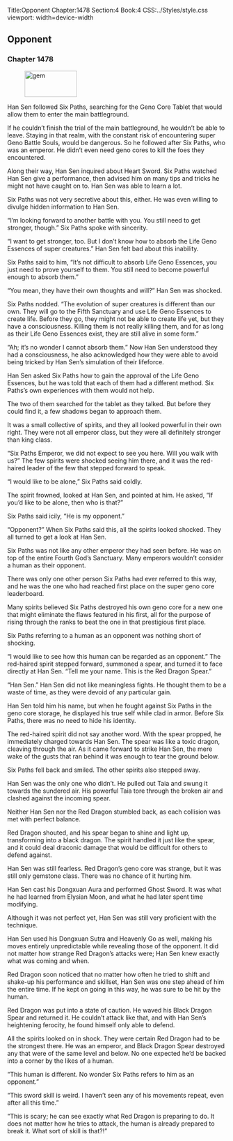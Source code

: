 Title:Opponent 
Chapter:1478 
Section:4 
Book:4 
CSS:../Styles/style.css 
viewport: width=device-width
  
## Opponent
### Chapter 1478 
<figure>
	<img src="../Images/gem.gif" alt="gem" id="gem" width="120" height="60" />
</figure>
  

  
  Han Sen followed Six Paths, searching for the Geno Core Tablet that would allow them to enter the main battleground.

If he couldn’t finish the trial of the main battleground, he wouldn’t be able to leave. Staying in that realm, with the constant risk of encountering super Geno Battle Souls, would be dangerous. So he followed after Six Paths, who was an emperor. He didn’t even need geno cores to kill the foes they encountered.

Along their way, Han Sen inquired about Heart Sword. Six Paths watched Han Sen give a performance, then advised him on many tips and tricks he might not have caught on to. Han Sen was able to learn a lot.

Six Paths was not very secretive about this, either. He was even willing to divulge hidden information to Han Sen.

“I’m looking forward to another battle with you. You still need to get stronger, though.” Six Paths spoke with sincerity.

“I want to get stronger, too. But I don’t know how to absorb the Life Geno Essences of super creatures.” Han Sen felt bad about this inability.

Six Paths said to him, “It’s not difficult to absorb Life Geno Essences, you just need to prove yourself to them. You still need to become powerful enough to absorb them.”

“You mean, they have their own thoughts and will?” Han Sen was shocked.

Six Paths nodded. “The evolution of super creatures is different than our own. They will go to the Fifth Sanctuary and use Life Geno Essences to create life. Before they go, they might not be able to create life yet, but they have a consciousness. Killing them is not really killing them, and for as long as their Life Geno Essences exist, they are still alive in some form.”

“Ah; it’s no wonder I cannot absorb them.” Now Han Sen understood they had a consciousness, he also acknowledged how they were able to avoid being tricked by Han Sen’s simulation of their lifeforce.

Han Sen asked Six Paths how to gain the approval of the Life Geno Essences, but he was told that each of them had a different method. Six Paths’s own experiences with them would not help.

The two of them searched for the tablet as they talked. But before they could find it, a few shadows began to approach them.

It was a small collective of spirits, and they all looked powerful in their own right. They were not all emperor class, but they were all definitely stronger than king class.

“Six Paths Emperor, we did not expect to see you here. Will you walk with us?” The few spirits were shocked seeing him there, and it was the red-haired leader of the few that stepped forward to speak.

“I would like to be alone,” Six Paths said coldly.

The spirit frowned, looked at Han Sen, and pointed at him. He asked, “If you’d like to be alone, then who is that?”

Six Paths said icily, “He is my opponent.”

“Opponent?” When Six Paths said this, all the spirits looked shocked. They all turned to get a look at Han Sen.

Six Paths was not like any other emperor they had seen before. He was on top of the entire Fourth God’s Sanctuary. Many emperors wouldn’t consider a human as their opponent.

There was only one other person Six Paths had ever referred to this way, and he was the one who had reached first place on the super geno core leaderboard.

Many spirits believed Six Paths destroyed his own geno core for a new one that might eliminate the flaws featured in his first, all for the purpose of rising through the ranks to beat the one in that prestigious first place.

Six Paths referring to a human as an opponent was nothing short of shocking.

“I would like to see how this human can be regarded as an opponent.” The red-haired spirit stepped forward, summoned a spear, and turned it to face directly at Han Sen. “Tell me your name. This is the Red Dragon Spear.”

“Han Sen.” Han Sen did not like meaningless fights. He thought them to be a waste of time, as they were devoid of any particular gain.

Han Sen told him his name, but when he fought against Six Paths in the geno core storage, he displayed his true self while clad in armor. Before Six Paths, there was no need to hide his identity.

The red-haired spirit did not say another word. With the spear propped, he immediately charged towards Han Sen. The spear was like a toxic dragon, cleaving through the air. As it came forward to strike Han Sen, the mere wake of the gusts that ran behind it was enough to tear the ground below.

Six Paths fell back and smiled. The other spirits also stepped away.

Han Sen was the only one who didn’t. He pulled out Taia and swung it towards the sundered air. His powerful Taia tore through the broken air and clashed against the incoming spear.

Neither Han Sen nor the Red Dragon stumbled back, as each collision was met with perfect balance.

Red Dragon shouted, and his spear began to shine and light up, transforming into a black dragon. The spirit handled it just like the spear, and it could deal draconic damage that would be difficult for others to defend against.

Han Sen was still fearless. Red Dragon’s geno core was strange, but it was still only gemstone class. There was no chance of it hurting him.

Han Sen cast his Dongxuan Aura and performed Ghost Sword. It was what he had learned from Elysian Moon, and what he had later spent time modifying.

Although it was not perfect yet, Han Sen was still very proficient with the technique.

Han Sen used his Dongxuan Sutra and Heavenly Go as well, making his moves entirely unpredictable while revealing those of the opponent. It did not matter how strange Red Dragon’s attacks were; Han Sen knew exactly what was coming and when.

Red Dragon soon noticed that no matter how often he tried to shift and shake-up his performance and skillset, Han Sen was one step ahead of him the entire time. If he kept on going in this way, he was sure to be hit by the human.

Red Dragon was put into a state of caution. He waved his Black Dragon Spear and returned it. He couldn’t attack like that, and with Han Sen’s heightening ferocity, he found himself only able to defend.

All the spirits looked on in shock. They were certain Red Dragon had to be the strongest there. He was an emperor, and Black Dragon Spear destroyed any that were of the same level and below. No one expected he’d be backed into a corner by the likes of a human.

“This human is different. No wonder Six Paths refers to him as an opponent.”

“This sword skill is weird. I haven’t seen any of his movements repeat, even after all this time.”

“This is scary; he can see exactly what Red Dragon is preparing to do. It does not matter how he tries to attack, the human is already prepared to break it. What sort of skill is that?!”
